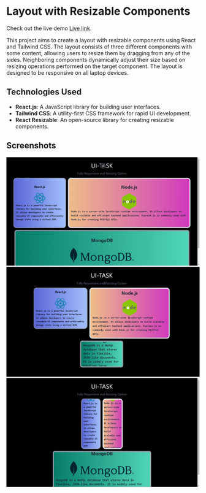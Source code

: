 # Layout with Resizable Components
Check out the live demo [Live link](https://ui-task-zeta-neon.vercel.app/).

This project aims to create a layout with resizable components using React and Tailwind CSS. The layout consists of three different components with some content, allowing users to resize them by dragging from any of the sides. Neighboring components dynamically adjust their size based on resizing operations performed on the target component. The layout is designed to be responsive on all laptop devices.

## Technologies Used

- **React.js**: A JavaScript library for building user interfaces.
- **Tailwind CSS**: A utility-first CSS framework for rapid UI development.
- **React Resizable**: An open-source library for creating resizable components.

## Screenshots
![Resizable Components Layout](./public/screenshots/img1.png)
![Resizable Components Layout](./public/screenshots/img2.png)
![Resizable Components Layout](./public/screenshots/img3.png)
